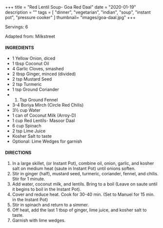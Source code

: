 +++
title = "Red Lentil Soup- Goa Red Daal"
date = "2020-01-19"
description = ""
tags = [
    "dinner",
    "vegetarian",
    "indian",
    "soup",
    "instant pot",
    "pressure cooker"
]
thumbnail= "images/goa-daal.jpg"
+++

Servings: 6 <!--more-->

Adapted from: Milkstreet

#### INGREDIENTS 
* 1 Yellow Onion, diced 
* 1 tbsp Coconut Oil 
* 4 Garlic Cloves, smashed 
* 2 tbsp Ginger, minced (divided)
* 2 tsp Mustard Seed 
* 2 tsp Turmeric 
* 1 tsp Ground Coriander 
* 1. Tsp Ground Fennel 
* 3-4 Boriya Mirch (Circle Red Chilis)
* 3½ cup Water 
* 1 can of Coconut Milk (Arroy-D)
* 1 cup Red Lentils- Masoor Daal
* 6 cup Spinach 
* 2 tsp Lime Juice 
* Kosher Salt to taste 
* Optional: Lime Wedges for garnish


#### DIRECTIONS 
1. In a large skillet, (or Instant Pot), combine oil, onion, garlic, and kosher salt on medium heat (saute in Instant Pot) until onions soften. 
2. Stir in ginger (half), mustard seed, turmeric, coriander, fennel, and chilis. Stir for 1 minute. 
3. Add water, coconut milk, and lentils. Bring to a boil (Leave on saute until it begins to boil in the Instant Pot).
4. Cover and reduce heat. Cook for 30-40 min. (Set to Manuel for 15 min. in the Instant Pot) 
5. Stir in spinach and return to a simmer. 
6. Off heat, add the last 1 tbsp of ginger, lime juice, and kosher salt to taste. 
7. Garnish with lime wedges. 
